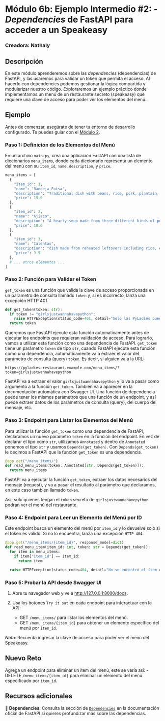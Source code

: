 # Módulo 6b: Ejemplo Intermedio #2: - *Dependencies* de FastAPI para acceder a un Speakeasy

### Creadora: Nathaly

## Descripción

En este módulo aprenderemos sobre las *dependencies* (dependencias) de FastAPI, y las usaremos para validar un token que permita el acceso. Al hacerlo con dependencies podemos gestionar la lógica compartida y modularizar nuestro código. Exploraremos un ejemplo práctico donde implementamos un menú de un restaurante secreto (speakeasy) que requiere una clave de acceso para poder ver los elementos del menú.

## Ejemplo

Antes de comenzar, asegúrate de tener tu entorno de desarrollo configurado. Te puedes guiar con el [Módulo 2](../M%202/guia-modulo2.md).

### Paso 1: Definición de los Elementos del Menú

En un archivo `main.py`, crea una aplicación FastAPI con una lista de diccionarios `menu_items`, donde cada diccionario representa un elemento del menú con su `item_id`, `name`, `description`, y `price`.

```python
menu_items = [
  {
    "item_id": 1,
    "name": "Bandeja Paisa",
    "description": "Traditional dish with beans, rice, pork, plantain, avocado, arepa, and egg",
    "price": 15.0
  },
  {
    "item_id": 2,
    "name": "Ajiaco",
    "description": "A hearty soup made from three different kinds of potatoes (criolla, sabanera and pastusa), chicken, guasca leaves, with a half an ear of corn splashed in for good measure",
    "price": 10.0
  },
  {
    "item_id": 3,
    "name": "Calentao",
    "description": "dish made from reheated leftovers including rice, egg, pasta, beans, potatoes and other foods such as arepa, chorizo, and ground beef",
    "price": 9.5
  },
  # ... otros elementos ...
]
```

### Paso 2: Función para Validar el Token

`get_token` es una función que valida la clave de acceso proporcionada en un parametro de consulta llamado `token` y, si es incorrecto, lanza una excepción HTTP 401.

```python
def get_token(token: str):
  if token != "girlsjustwannahavepython":
    raise HTTPException(status_code=401, detail="Solo las PyLadies pueden entrar")
  return token
```

Queremos que FastAPI ejecute esta función automaticamente antes de ejecutar los endpoints que requieran validación de acceso.
Para lograrlo, vamos a utilizar esta función como una dependencia de FastAPI.
`get_token` tiene un parámetro `token` de tipo `str`, cuando FastAPI ejecute esta función como una dependencia, automáticamente va a extraer el valor del parámetro de consulta (query) `token`.
Es decir, si alguien va a la URL:
```
https://pyladies-restaurant.example.com/menu_items/?token=girlsjustwannahavepython
```
FastAPI va a extraer el valor `girlsjustwannahavepython` y lo va a pasar como argumento a la función `get_token`.
También va a aparecer en la documentación automática con Swagger UI.
Una función de dependencia puede tener los mismos parámetros que una función de un endpoint, y así puede extraer datos de los parámetros de consulta (query), del cuerpo del mensaje, etc.

### Paso 3: Endpoint para Listar los Elementos del Menú

Para utilizar la función `get_token` como una dependencia de FastAPI, declaramos un nuevo parametro `token` en la función del endpoint. En vez de declarar el tipo como `str`, utilizamos `Annotated` y dentro de `Annotated` ponemos el tipo `str` y usamos `Depends(get_token)`.
Con `Depends(get_token)` le decimos a FastAPI que la función `get_token` es una dependencia.

```python
@app.get("/menu_items/")
def read_menu_items(token: Annotated[str, Depends(get_token)]):
  return menu_items
```

FastAPI va a ejecutar la función `get_token`, extraer los datos necesarios del mensaje (request), y va a pasar el resultado al parámetro que declaramos, en este caso también llamado `token`.

Así, solo quienes tengan el `token` secreto de `girlsjustwannahavepython` podrán ver el menú del restaurante.

### Paso 4: Endpoint para Leer un Elemento del Menú por ID

Este endpoint busca un elemento del menú por `item_id` y lo devuelve solo si el token es válido. Si no lo encuentra, lanza una excepción `HTTP 404`.

```python
@app.get("/menu_items/{item_id}", response_model=dict)
def read_menu_item(item_id: int, token: str = Depends(get_token)):
  for item in menu_items:
    if item["item_id"] == item_id:
      return item

  raise HTTPException(status_code=404, detail="No se encontró el ítem especificado")
```

### Paso 5: Probar la API desde Swagger UI

1. Abre tu navegador web y ve a http://127.0.0.1:8000/docs.

2. Usa los botones `Try it out` en cada endpoint para interactuar con la API:

    - GET `/menu_items/` para listar los elementos del menú.
    - GET `/menu_items/{item_id}` para obtener un elemento específico del menú por `item_id`.

*Nota:* Recuerda ingresar la clave de acceso para poder ver el menú del Speakeasy.

## Nuevo Reto

Agrega un endpoint para eliminar un ítem del menú, este se vería así:
    - DELETE `/menu_items/{item_id}` para eliminar un elemento del menú especificado por `item_id`.

## Recursos adicionales

📝 **Dependencies**: Consulta la sección de [`Dependencies`](https://fastapi.tiangolo.com/tutorial/dependencies/) en la documentación oficial de FastAPI si quieres profundizar más sobre las dependencias.
